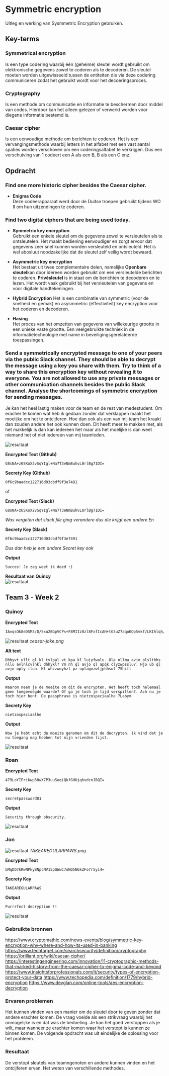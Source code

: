 # Symmetric encryption
Uitleg en werking van Sysmmetric Encryption gebruiken.

## Key-terms

### Symmetrical encryption  
Is een type codering waarbij één (geheime) sleutel wordt gebruikt om elektronische gegevens zowel te coderen als te decoderen. De sleutel moeten worden uitgewisseeld tussen de entiteiten die via deze codering communiceren zodat het gebruikt wordt voor het decoeringsproces.

### Cryptography  
Is een methode om communicatie en informatie te beschermen door middel van codes. Hierdoor kan het alleen gelezen of verwerkt worden voor diegene informatie bestemd is.

### Caesar cipher    
Is een eenvoudige methode om berichten te coderen. Het is een vervangingsmethode waarbij letters in het alfabet met een vast aantal spaties worden verschoven om een coderingsalfabet te verkrijgen. Dus een verschuiving van 1 codeert een A als een B, B als een C enz.

## Opdracht


### Find one more historic cipher besides the Caesar cipher.

* **Enigma Code**  
Deze codeerapparaat werd door de Duitse troepen gebruikt tijdens WO II om hun uitzendingen te coderen.

### Find two digital ciphers that are being used today. 
* **Symmetric key encryption**  
Gebruikt een enkele sleutel om de gegevens zowel te versleutelen als te ontsleutelen. Het maakt bediening eenvoudiger en zorgt ervoor dat gegevens zeer snel kunnen worden versleuteld en ontsleuteld. Het is wel abosluut noodzakelijke dat de sleutel zelf veilig wordt bewaard.

* **Asymmetric key encryption**  
Het bestaat uit twee complementaire delen, namelijke **Openbare sleutel**kan door idereen worden gebruikt om een versleutelde berichten te coderen. **Privésleutel** is in staat om de berichten te decoderen en te lezen. Het wordt vaak gebruikt bij het versleutelen van gegevens en voor digitale handtekeningen.

* **Hybrid Encryption**
Het is een combinatie van symmetric (voor de snelheid en gemak) en asysmmetric (effectiviteit) key encryption voor het coderen en decoderen. 

* **Hasing**  
Het proces van het omzetten van gegevens van willekeurige grootte in een unieke vaste grootte. Een veelgebruikte techniek in de informatietechnologie met name in beveiligingsgerelateerde toespassingen.


### Send a symmetrically encrypted message to one of your peers via the public Slack channel. They should be able to decrypt the message using a key you share with them. Try to think of a way to share this encryption key without revealing it to everyone. You are not allowed to use any private messages or other communication channels besides the public Slack channel. Analyse the shortcomings of symmetric encryption for sending messages.

Je kan het heel lastig maken voor de team en de rest van medestudent. Om eracher te komen wat heb ik gedaan zonder dat verklappen maakt het moelijke om het te ontcijferen. Hoe dan ook als een van mij team het kraakt dan zouden andere het ook kunnen doen. Dit heeft meer te makken met, als het makkelijk is dan kan iedereen het maar als het moelijke is dan weet niemand het of niet iedereen van mij teamleden.

![resultaat](/00_includes/SEC-04-resultaat.png "resultaat")

**Encrypted Text (Github)**
```
G8sNA+z6SKoX2vSqYIgl+Na7T3eNmBuhvL0rlBg71DI=           
```

**Secrety Key (Github)**
```
0f6c9baadcc122716d03cbdf9f3e7491
```

of

**Encrypted Text (Slack)**
```
G8sNA+z6SKoX2vSqYIgl+Na7T3eNmBuhvL0rlBg71DI=           
```
*Was vergeten dat slack file ging verandere dus die krijgt een andere En*


**Secrety Key (Slack)**
```
0f6c9baadcc122716d03cbdf9f3e7491
```
*Dus dan heb je een andere Secret key ook*


**Output**
```
Succes! Je zag weet ik deed :)
```

**Resultaat van Quincy**  
![resultaat](/00_includes/SEC-04-resultaat3.png "resultaat")



## Team 3 - Week 2

### Quincy  
**Encrypted Text**
```
IAvqsOk8eDSM3/D/Sxu2BGpVCPs+F8MIIz0zl8FxfIcAH+tG3uZ7aqoKQpSvkf/LKIhlqh/x/vlR4RYQUrtN7lWyqd1MYVJrgmq17ngT8RhiUhlllSNLFr+f+k1BB1a1dr7bdlPJw5C9eQw91o9szVJoV5KRypwBzLbUHznuV+s=
```

![resultaat](/00_includes/SEC-04-resultaat2.png "resultaat")
*ceasar-joke.png*

**Alt text**
```
Dhhyvt ullt ql kl tvlpal vt kpa kl lujyfwalu. Ola ollma avjo olslthhs nllu avlnlcvlnkl dhhykl? Vm nh ql avjo ql apqk clyzwpsslu?. Hjo ub ql avjo oply ilua. Kl whzzwoyhzl pz uplagvzwljphhsol 7Shift
```

**Output**
```
Waarom neem je de moeite om dit de encrypten. Het heeft toch helemaal geen toegevoegde waarde? Of ga je toch je tijd verspillen?. Ach nu je toch hier bent. De passphrase is nietzospeciaalhe 7Labym
```

**Secrety Key**
```
nietzospeciaalhe
```

**Output**
```
Wow je hebt echt de moeite genomen om dit de decrypten. ik vind dat je nu toegang mag hebben tot mijn vrienden lijst.
```
![resultaat](/00_includes/SEC-04-resultaat4.png "resultaat")


### Roan  
**Encrypted Text**
```
479LoYIFrikwp3HwX7P3uuSoqiQkfGHUjqhvdcnJBQI=
```

**Secrety Key**
```
secretpassword01
```

**Output**
```
Security through obscurity.
```
![resultaat](/00_includes/SEC-04-resultaat5.png "resultaat")


### Jon  

![resultaat](/00_includes/TAKEAREGULARPAWS.png "resultaat")
*TAKEAREGULARPAWS.png*

**Encrypted Text**
```
bMqDO7kRwNPkyBNpcNV15pQWwC7oNQ5NGkZFo7r5yi4=
```

**Secrety Key**
```
TAKEAREGULARPAWS
```

**Output**
```
Purrrfect decryption !!
```
![resultaat](/00_includes/SEC-04-resultaat6.png "resultaat")

### Gebruikte bronnen
https://www.cryptomathic.com/news-events/blog/symmetric-key-encryption-why-where-and-how-its-used-in-banking
https://www.techtarget.com/searchsecurity/definition/cryptography
https://brilliant.org/wiki/caesar-cipher/
https://interestingengineering.com/innovation/11-cryptographic-methods-that-marked-history-from-the-caesar-cipher-to-enigma-code-and-beyond
https://www.insightsforprofessionals.com/it/security/types-of-encryption-protect-your-data
https://www.techopedia.com/definition/1779/hybrid-encryption
https://www.devglan.com/online-tools/aes-encryption-decryption

### Ervaren problemen
Het kunnen vinden van een manier om de sleutel door te geven zonder dat andere erachter komen. De vraag voelde als een strikvraag waarbij het onmogelijke is en dat was de bedoeling. Je kan het goed verstoppen als je wilt, maar wanneer ze erachter komen waar het verstopt is kunnen ze binnen komen. De volgende opdracht was uit eindelijke de oplossing voor het probleem.

### Resultaat
De verstopt sleutels van teamngenoten en andere kunnen vinden en het ontcijferen ervan. Het weten van verschillende methodes.
